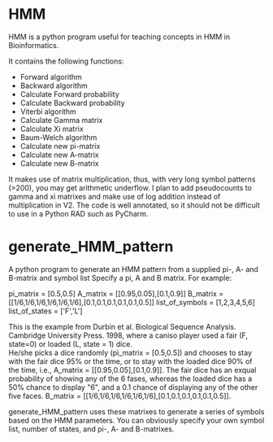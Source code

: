 # HMM
HMM is a python program useful for teaching concepts in HMM in Bioinformatics.

It contains the following functions:

* Forward algorithm
* Backward algorithm
* Calculate Forward probability
* Calculate Backward probability
* Viterbi algorithm
* Calculate Gamma matrix
* Calculate Xi matrix
* Baum-Welch algorithm
* Calculate new pi-matrix
* Calculate new A-matrix
* Calculate new B-matrix

It makes use of matrix multiplication, thus, with very long symbol patterns (>200), you may get arithmetic underflow.  I plan to add pseudocounts to gamma and xi matrixes and make use of log addition instead of multiplication in V2.  The code is well annotated, so it should not be difficult to use in a Python RAD such as PyCharm.

# generate_HMM_pattern
A python program to generate an HMM pattern from a supplied pi-, A- and B-matrix and symbol list
Specify a pi, A and B matrix.  For example:

pi_matrix = [0.5,0.5]
A_matrix = [[0.95,0.05],[0.1,0.9]]
B_matrix = [[1/6,1/6,1/6,1/6,1/6,1/6],[0.1,0.1,0.1,0.1,0.1,0.5]]
list_of_symbols = [1,2,3,4,5,6]
list_of_states = ['F','L']

This is the example from Durbin et al. Biological Sequence Analysis. Cambridge University Press. 1998, where a caniso player used a fair (F, state=0) or loaded (L, state = 1) dice.  
He/she picks a dice randomly (pi_matrix = [0.5,0.5]) and chooses to stay with the fair dice 95% or the time, or to stay with the loaded dice 90% of the time, i.e.,
A_matrix = [[0.95,0.05],[0.1,0.9]].
The fair dice has an exqual probability of showing any of the 6 fases, whereas the loaded dice has a 50% chance to display "6", and a 0.1 chance of displaying any of the other 
five faces. B_matrix = [[1/6,1/6,1/6,1/6,1/6,1/6],[0.1,0.1,0.1,0.1,0.1,0.5]].

generate_HMM_pattern uses these matrixes to generate a series of symbols based on the HMM parameters.  You can obviously specify your own symbol list, number of states,
and pi-, A- and B-matrixes.
